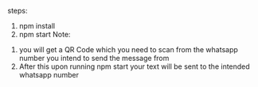 steps:
1. npm install
2. npm start 
Note: 
1) you will get a QR Code which you need to scan from the whatsapp number you intend to send the message from
2) After this upon running npm start your text will be sent to the intended whatsapp number 